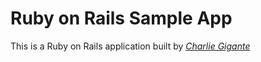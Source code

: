 # Ruby on Rails Sample App

This is a Ruby on Rails application built by [*Charlie Gigante*](http://www.crg.io)